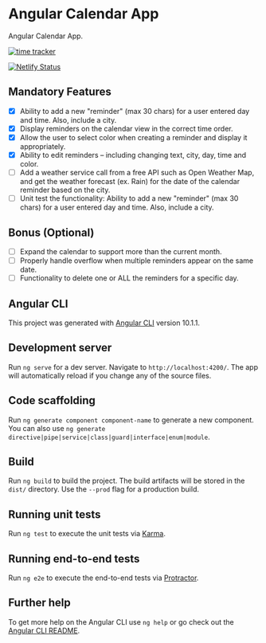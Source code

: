 # Angular Calendar App

Angular Calendar App.

[![time tracker](https://wakatime.com/badge/github/sergiogomes/angular-calendar-app.svg)](https://wakatime.com/badge/github/sergiogomes/angular-calendar-app)

[![Netlify Status](https://api.netlify.com/api/v1/badges/0b0338a8-379a-4b74-a06c-cb85aae8629c/deploy-status)](https://app.netlify.com/sites/angular-calendar-app/deploys)

## Mandatory Features

- [x] Ability to add a new "reminder" (max 30 chars) for a user entered day and time. Also, include a city.
- [x] Display reminders on the calendar view in the correct time order.
- [x] Allow the user to select color when creating a reminder and display it appropriately.
- [x] Ability to edit reminders – including changing text, city, day, time and color.
- [ ] Add a weather service call from a free API such as Open Weather Map, and get the weather forecast (ex. Rain) for the date of the calendar reminder based on the city.
- [ ] Unit test the functionality: Ability to add a new "reminder" (max 30 chars) for a user entered day and time. Also, include a city.

## Bonus (Optional)

- [ ] Expand the calendar to support more than the current month.
- [ ] Properly handle overflow when multiple reminders appear on the same date.
- [ ] Functionality to delete one or ALL the reminders for a specific day.

## Angular CLI

This project was generated with [Angular CLI](https://github.com/angular/angular-cli) version 10.1.1.

## Development server

Run `ng serve` for a dev server. Navigate to `http://localhost:4200/`. The app will automatically reload if you change any of the source files.

## Code scaffolding

Run `ng generate component component-name` to generate a new component. You can also use `ng generate directive|pipe|service|class|guard|interface|enum|module`.

## Build

Run `ng build` to build the project. The build artifacts will be stored in the `dist/` directory. Use the `--prod` flag for a production build.

## Running unit tests

Run `ng test` to execute the unit tests via [Karma](https://karma-runner.github.io).

## Running end-to-end tests

Run `ng e2e` to execute the end-to-end tests via [Protractor](http://www.protractortest.org/).

## Further help

To get more help on the Angular CLI use `ng help` or go check out the [Angular CLI README](https://github.com/angular/angular-cli/blob/master/README.md).
